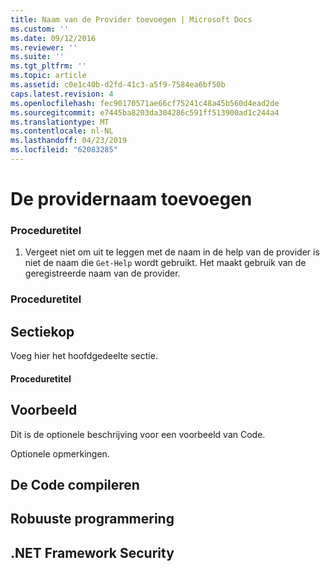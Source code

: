 ```yaml
---
title: Naam van de Provider toevoegen | Microsoft Docs
ms.custom: ''
ms.date: 09/12/2016
ms.reviewer: ''
ms.suite: ''
ms.tgt_pltfrm: ''
ms.topic: article
ms.assetid: c0e1c40b-d2fd-41c3-a5f9-7584ea6bf50b
caps.latest.revision: 4
ms.openlocfilehash: fec90170571ae66cf75241c48a45b560d4ead2de
ms.sourcegitcommit: e7445ba8203da304286c591ff513900ad1c244a4
ms.translationtype: MT
ms.contentlocale: nl-NL
ms.lasthandoff: 04/23/2019
ms.locfileid: "62083285"
---
```

# <a name="how-to-add-the-provider-name"></a>De providernaam toevoegen

### <a name="procedure-title"></a>Proceduretitel

1. Vergeet niet om uit te leggen met de naam in de help van de provider is niet de naam die `Get-Help` wordt gebruikt. Het maakt gebruik van de geregistreerde naam van de provider.

### <a name="procedure-title"></a>Proceduretitel

## <a name="section-heading"></a>Sectiekop

 Voeg hier het hoofdgedeelte sectie.

#### <a name="procedure-title"></a>Proceduretitel

## <a name="example"></a>Voorbeeld

 Dit is de optionele beschrijving voor een voorbeeld van Code.

<!-- TODO!!!: review snippet reference  [!CODE [Microsoft.Win32.RegistryKey#4](Microsoft.Win32.RegistryKey#4)]  -->

 Optionele opmerkingen.

## <a name="compiling-the-code"></a>De Code compileren

## <a name="robust-programming"></a>Robuuste programmering

## <a name="net-framework-security"></a>.NET Framework Security